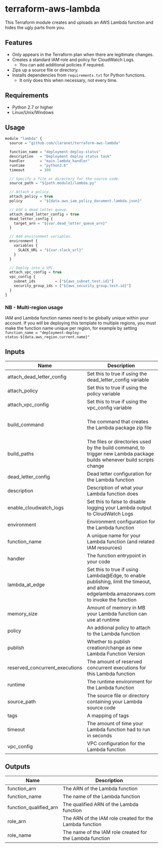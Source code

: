 # terraform-aws-lambda

This Terraform module creates and uploads an AWS Lambda function and hides the ugly parts from you.

## Features

* Only appears in the Terraform plan when there are legitimate changes.
* Creates a standard IAM role and policy for CloudWatch Logs.
  * You can add additional policies if required.
* Zips up a source file or directory.
* Installs dependencies from `requirements.txt` for Python functions.
  * It only does this when necessary, not every time.

## Requirements

* Python 2.7 or higher
* Linux/Unix/Windows

## Usage

```js
module "lambda" {
  source = "github.com/claranet/terraform-aws-lambda"

  function_name = "deployment-deploy-status"
  description   = "Deployment deploy status task"
  handler       = "main.lambda_handler"
  runtime       = "python3.6"
  timeout       = 300

  // Specify a file or directory for the source code.
  source_path = "${path.module}/lambda.py"

  // Attach a policy.
  attach_policy = true
  policy        = "${data.aws_iam_policy_document.lambda.json}"

  // Add a dead letter queue.
  attach_dead_letter_config = true
  dead_letter_config {
    target_arn = "${var.dead_letter_queue_arn}"
  }

  // Add environment variables.
  environment {
    variables {
      SLACK_URL = "${var.slack_url}"
    }
  }

  // Deploy into a VPC.
  attach_vpc_config = true
  vpc_config {
    subnet_ids         = ["${aws_subnet.test.id}"]
    security_group_ids = ["${aws_security_group.test.id}"]
  }
}
```

### NB - Multi-region usage

IAM and Lambda function names need to be globally unique within your account.
If you will be deploying this template to multiple regions, you must make the
function name unique per region, for example by setting
`function_name = "deployment-deploy-status-${data.aws_region.current.name}"`

## Inputs

| Name | Description | Type | Default | Required |
|------|-------------|:----:|:-----:|:-----:|
| attach\_dead\_letter\_config | Set this to true if using the dead_letter_config variable | string | `"false"` | no |
| attach\_policy | Set this to true if using the policy variable | string | `"false"` | no |
| attach\_vpc\_config | Set this to true if using the vpc_config variable | string | `"false"` | no |
| build\_command | The command that creates the Lambda package zip file | string | `"python build.py '$filename' '$runtime' '$source'"` | no |
| build\_paths | The files or directories used by the build command, to trigger new Lambda package builds whenever build scripts change | list | `<list>` | no |
| dead\_letter\_config | Dead letter configuration for the Lambda function | map | `<map>` | no |
| description | Description of what your Lambda function does | string | `"Managed by Terraform"` | no |
| enable\_cloudwatch\_logs | Set this to false to disable logging your Lambda output to CloudWatch Logs | string | `"true"` | no |
| environment | Environment configuration for the Lambda function | map | `<map>` | no |
| function\_name | A unique name for your Lambda function (and related IAM resources) | string | n/a | yes |
| handler | The function entrypoint in your code | string | n/a | yes |
| lambda\_at\_edge | Set this to true if using Lambda@Edge, to enable publishing, limit the timeout, and allow edgelambda.amazonaws.com to invoke the function | string | `"false"` | no |
| memory\_size | Amount of memory in MB your Lambda function can use at runtime | string | `"128"` | no |
| policy | An addional policy to attach to the Lambda function | string | `""` | no |
| publish | Whether to publish creation/change as new Lambda Function Version | string | `"false"` | no |
| reserved\_concurrent\_executions | The amount of reserved concurrent executions for this Lambda function | string | `"-1"` | no |
| runtime | The runtime environment for the Lambda function | string | n/a | yes |
| source\_path | The source file or directory containing your Lambda source code | string | n/a | yes |
| tags | A mapping of tags | map | `<map>` | no |
| timeout | The amount of time your Lambda function had to run in seconds | string | `"10"` | no |
| vpc\_config | VPC configuration for the Lambda function | map | `<map>` | no |

## Outputs

| Name | Description |
|------|-------------|
| function\_arn | The ARN of the Lambda function |
| function\_name | The name of the Lambda function |
| function\_qualified\_arn | The qualified ARN of the Lambda function |
| role\_arn | The ARN of the IAM role created for the Lambda function |
| role\_name | The name of the IAM role created for the Lambda function |
